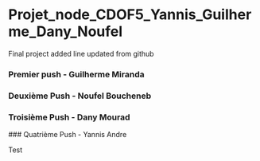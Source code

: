 # Projet_node_CDOF5_Yannis_Guilherme_Dany_Noufel
Final project
added line
updated from github

### Premier push - Guilherme Miranda

### Deuxième Push - Noufel Boucheneb

### Troisième Push - Dany Mourad

### Quatrième Push - Yannis Andre

Test